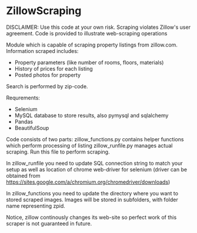 # ZillowScraping

DISCLAIMER: Use this code at your own risk. Scraping violates Zillow's user agreement. Code is provided to illustrate web-scraping operations

Module which is capable of scraping property listings from zillow.com. Information scraped includes:

- Property parameters (like number of rooms, floors, materials)
- History of prices for each listing
- Posted photos for property

Search is performed by zip-code.

Requrements:
- Selenium
- MySQL database to store results, also pymysql and sqlalchemy
- Pandas
- BeautifulSoup


Code consists of two parts:
zillow_functions.py contains helper functions which perform processing of listing
zillow_runfile.py manages actual scraping. Run this file to perform scraping.

In zillow_runfile you need to update SQL connection string to match your setup as well as location of chrome web-driver for selenium (driver can be obtained from https://sites.google.com/a/chromium.org/chromedriver/downloads)

In zillow_functions you need to update the directory where you want to stored scraped images. Images will be stored in subfolders, with folder name representing zpid.

Notice, zillow continously changes its web-site so perfect work of this scraper is not guaranteed in future.
